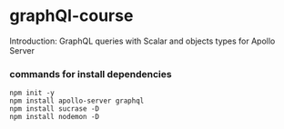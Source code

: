 # graphQl-course
Introduction: GraphQL queries with Scalar and objects types for Apollo Server


### commands for install dependencies
```
npm init -y
npm install apollo-server graphql
npm install sucrase -D
npm install nodemon -D

```
